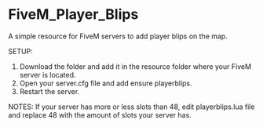 # FiveM_Player_Blips
A simple resource for FiveM servers to add player blips on the map.

SETUP:
1. Download the folder and add it in the resource folder where your FiveM server is located.
2. Open your server.cfg file and add ensure playerblips.
3. Restart the server.

NOTES: If your server has more or less slots than 48, edit playerblips.lua file and replace 48 with the amount of slots your server has.
